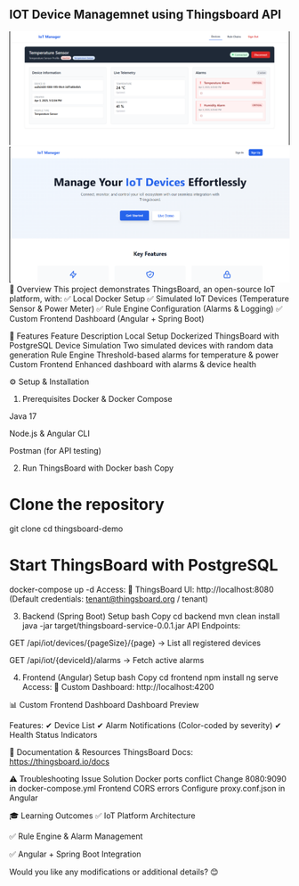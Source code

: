 ## IOT Device Managemnet using Thingsboard API

![alt text](device-details.png) ![alt text](home.png)
📌 Overview
This project demonstrates ThingsBoard, an open-source IoT platform, with:
✅ Local Docker Setup
✅ Simulated IoT Devices (Temperature Sensor & Power Meter)
✅ Rule Engine Configuration (Alarms & Logging)
✅ Custom Frontend Dashboard (Angular + Spring Boot)

🚀 Features
Feature	Description
Local Setup	Dockerized ThingsBoard with PostgreSQL
Device Simulation	Two simulated devices with random data generation
Rule Engine	Threshold-based alarms for temperature & power
Custom Frontend	Enhanced dashboard with alarms & device health

⚙️ Setup & Installation
1. Prerequisites
Docker & Docker Compose

Java 17

Node.js & Angular CLI

Postman (for API testing)

2. Run ThingsBoard with Docker
bash
Copy
# Clone the repository
git clone 
cd thingsboard-demo

# Start ThingsBoard with PostgreSQL
docker-compose up -d
Access:
🔗 ThingsBoard UI: http://localhost:8080 (Default credentials: tenant@thingsboard.org / tenant)

3. Backend (Spring Boot) Setup
bash
Copy
cd backend
mvn clean install
java -jar target/thingsboard-service-0.0.1.jar
API Endpoints:

GET /api/iot/devices/{pageSize}/{page} → List all registered devices

GET /api/iot/{deviceId}/alarms → Fetch active alarms

4. Frontend (Angular) Setup
bash
Copy
cd frontend
npm install
ng serve
Access:
🔗 Custom Dashboard: http://localhost:4200


📊 Custom Frontend Dashboard
Dashboard Preview

Features:
✔ Device List
✔ Alarm Notifications (Color-coded by severity)
✔ Health Status Indicators
  
📜 Documentation & Resources
ThingsBoard Docs: https://thingsboard.io/docs


⚠️ Troubleshooting
Issue	Solution
Docker ports conflict	Change 8080:9090 in docker-compose.yml
Frontend CORS errors	Configure proxy.conf.json in Angular

🎓 Learning Outcomes
✅ IoT Platform Architecture

✅ Rule Engine & Alarm Management

✅ Angular + Spring Boot Integration


Would you like any modifications or additional details? 😊

